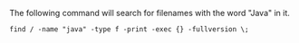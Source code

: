 The following command will search for filenames with the word "Java" in it.

    find / -name "java" -type f -print -exec {} -fullversion \;